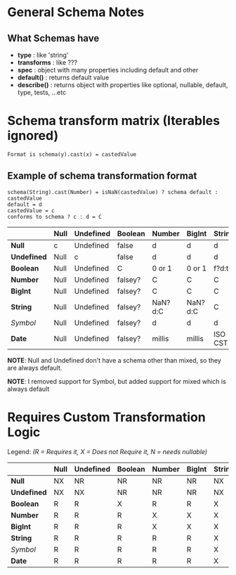 # General Schema Notes

## What Schemas have

- __type__ : like 'string' 
- __transforms__ : like ???
- __spec__ : object with many properties including default and other
- __default()__ : returns default value
- __describe()__ : returns object with properties like optional, nullable, default, type, tests, ...etc

# Schema transform matrix (Iterables ignored)

	Format is schema(y).cast(x) = castedValue

## Example of schema transformation format

	schema(String).cast(Number) = isNaN(castedValue) ? schema default : castedValue
	default = d
	castedValue = c
	conforms to schema ? c : d = C

|              | Null | Undefined | Boolean | Number | BigInt | String | Symbol | Date  |
---------------| ---- | --------- | ------- | ------ | ------ | ------ | ------ | ----- |
|	__Null__   | c    | Undefined |  false  |   d    |   d    |   d    |   d    |   d   |
| __Undefined__| Null |     c     |  false  |   d    |   d    |   d    |   d    |   d   |
|  __Boolean__ | Null | Undefined |    C    | 0 or 1 | 0 or 1 | f?d:t  |   d    |   d   |
|   __Number__ | Null | Undefined |  falsey?|   C    |   C    |   C    |   d    |Date(i)|
|   __BigInt__ | Null | Undefined |  falsey?|   C    |   C    |   C    |   d    |Date(I)|
|   __String__ | Null | Undefined |  falsey?| NaN?d:C|NaN?d:C |   C    |   d    |Date(s)|
|   _Symbol_   | Null | Undefined |  falsey?|   d    |   d    |   d    |   C    |   d   |
|	 __Date__  | Null | Undefined |  falsey?| millis | millis |ISO CST |   d    |   C   |

__NOTE__: Null and Undefined don't have a schema other than mixed, so they are always default.

__NOTE__: I removed support for Symbol, but added support for mixed which is always default

# Requires Custom Transformation Logic 

Legend: _(R = Requires it, X = Does not Require it, N = needs nullable)_

|              | Null | Undefined | Boolean | Number | BigInt | String | Symbol | Date  |
---------------| ---- | --------- | ------- | ------ | ------ | ------ | ------ | ----- |
|	__Null__   | NX   |     NR    |    NR   |   NR   |   NR   |   NX   |   NR   |   NR  |
|__Undefined__ | NX   |     NX    |    NR   |   NR   |   NR   |   NX   |   NR   |   NR  |
|  __Boolean__ | R    |     R     |    X    |   R    |   R    |   X    |   R    |   X   |
|   __Number__ | R    |     R     |    R    |   X    |   X    |   X    |   R    |   X   |
|   __BigInt__ | R    |     R     |    R    |   X    |   X    |   X    |   R    |   X   |
|   __String__ | R    |     R     |    R    |   R    |   R    |   X    |   R    |   R   |
|   _Symbol_   | R    |     R     |    R    |   R    |   R    |   X    |   X    |   R   |
|	 __Date__  | R    |     R     |    R    |   R    |   R    |   X    |   R    |   X   |